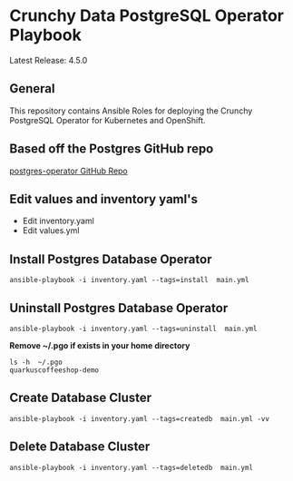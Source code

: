 # Crunchy Data PostgreSQL Operator Playbook

Latest Release: 4.5.0

## General

This repository contains Ansible Roles for deploying the Crunchy PostgreSQL Operator
for Kubernetes and OpenShift.

## Based off the Postgres GitHub repo

[postgres-operator GitHub Repo](https://github.com/CrunchyData/postgres-operator/tree/v4.5.0)

## Edit values and inventory yaml's

* Edit inventory.yaml 
* Edit values.yml 

## Install Postgres Database Operator
```
ansible-playbook -i inventory.yaml --tags=install  main.yml
```

## Uninstall Postgres Database Operator
```
ansible-playbook -i inventory.yaml --tags=uninstall  main.yml
```

**Remove ~/.pgo if exists in your home directory**
```
ls -h  ~/.pgo 
quarkuscoffeeshop-demo
```

## Create Database Cluster
```
ansible-playbook -i inventory.yaml --tags=createdb  main.yml -vv
```

## Delete Database Cluster
```
ansible-playbook -i inventory.yaml --tags=deletedb  main.yml
```
